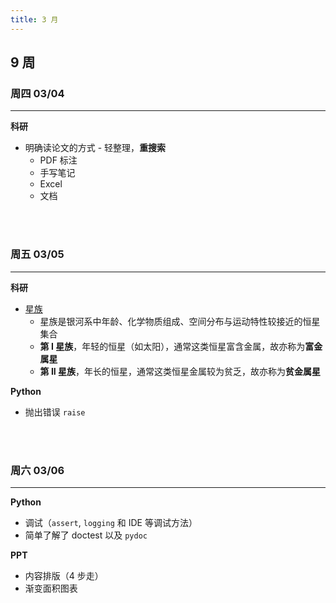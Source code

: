 ```yaml
---
title: 3 月
---
```


## 9 周

### 周四 03/04

---

**科研**

- 明确读论文的方式 - 轻整理，**重搜索**
  - PDF 标注
  - 手写笔记
  - Excel
  - 文档

<br></br>

### 周五 03/05

---

**科研**

- [星族](https://zh.wikipedia.org/zh-cn/%E6%98%9F%E6%97%8F)
  - 星族是银河系中年龄、化学物质组成、空间分布与运动特性较接近的恒星集合
  - **第 I 星族**，年轻的恒星（如太阳），通常这类恒星富含金属，故亦称为**富金属星**
  - **第 II 星族**，年长的恒星，通常这类恒星金属较为贫乏，故亦称为**贫金属星**

**Python**

- 抛出错误 `raise`

<br></br>

### 周六 03/06

---

**Python**

- 调试（`assert`, `logging` 和 IDE 等调试方法）
- 简单了解了 doctest 以及 `pydoc`

**PPT**

- 内容排版（4 步走）
- 渐变面积图表
